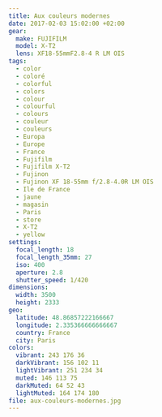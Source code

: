```yaml
---
title: Aux couleurs modernes
date: 2017-02-03 15:02:00 +02:00
gear:
  make: FUJIFILM
  model: X-T2
  lens: XF18-55mmF2.8-4 R LM OIS
tags:
  - color
  - coloré
  - colorful
  - colors
  - colour
  - colourful
  - colours
  - couleur
  - couleurs
  - Europa
  - Europe
  - France
  - Fujifilm
  - Fujifilm X-T2
  - Fujinon
  - Fujinon XF 18-55mm f/2.8-4.0R LM OIS
  - Ile de France
  - jaune
  - magasin
  - Paris
  - store
  - X-T2
  - yellow
settings:
  focal_length: 18
  focal_length_35mm: 27
  iso: 400
  aperture: 2.8
  shutter_speed: 1/420
dimensions:
  width: 3500
  height: 2333
geo:
  latitude: 48.86857222166667
  longitude: 2.335366666666667
  country: France
  city: Paris
colors:
  vibrant: 243 176 36
  darkVibrant: 156 102 11
  lightVibrant: 251 234 34
  muted: 146 113 75
  darkMuted: 64 52 43
  lightMuted: 164 174 180
file: aux-couleurs-modernes.jpg
---
```



